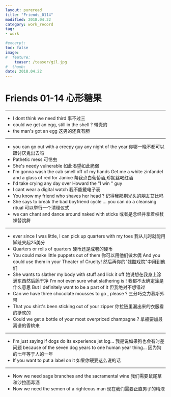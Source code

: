 ```yaml
---
layout: pureread
title: "Friends_0114"
modified: 2018.04.22
category: work_record
tag:
- work

#excerpt:
toc: false
image:
#  feature:
    teaser: /teaser/gil.jpg
#  thumb:
date: 2018.04.22
---
```

# Friends 01-14 心形糖果

----------

- I dont think we need third 事不过三
- could we get an egg, still in the shell ? 带壳的
- the man's got an egg 这男的还真有胆

--------

- you can go out with a creepy guy any night of the year 你哪一晚不都可以跟讨厌鬼出去吗
- Pathetic mess 可怜虫
- She's needy vulnerable 如此渴望如此脆弱
- I'm gonna wash the cab smell off of my hands Get me a white zinfandel and a glass of red for Janice 帮我点白葡萄酒,珍妮丝喝红酒
- I'd take crying any day over Howard the "I win " guy
- I cant wear a digital watch 我不能戴电子表
- You know my friend who shaves her head ? 记得我那剃光头的朋友艾比吗
- She says to break the bad boyfriend cycle … you can do a cleansing ritual 可以举行一个清理仪式
- we can chant and dance around naked with sticks 或者是念经并拿着权杖裸替跳舞

----------

- ever since I was little, I can pick up quarters with my toes 我从儿时就能用脚趾夹起25美分
- Quarters or rolls of quarters 硬币还是成卷的硬币
- You could make little puppets out of them 你可以用他们做木偶 And you could use them in your Theater of Cruelty! 然后再你的"残酷戏院"中用到他们
- She wants to slather my body with stuff and lick it off 她说想在我身上涂满东西然后舔干净 I'm not even sure what slathering is ! 我都不太确定涂是什么意思 But I definitely want to be a part of it 但我绝对不想错过
- Can we have three chocolate mousses to go , please ? 三分巧克力慕斯外带
- That you shirt's been sticking out of your zipper 你拉链里漏出来的衣服看的挺欢的
- Could we get a bottle of your most overpriced champagne ? 拿瓶要加最离谱的香槟来

------

- I'm just saying if dogs do its experience jet log… 我是说如果狗也会有时差问题 because of the seven dog years to one human year thing… 因为狗的七年等于人的一年
- If you want to put a label on it 如果你硬要这么说的话

---------

- Now we need sage branches and the sacramental wine 我们需要鼠尾草和沙拉面毒酒
- Now we need the semen of a righteous man 现在我们需要正直男子的精液

